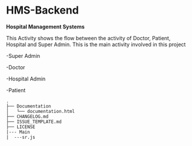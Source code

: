 # HMS-Backend
**Hospital Management Systems**

This Activity shows the flow between the activity of Doctor, Patient, Hospital and Super Admin. This is the main activity involved in this project  

-Super Admin

-Doctor 

-Hospital Admin 

-Patient  
```
.
├── Documentation
│   └── documentation.html
├── CHANGELOG.md
├── ISSUE_TEMPLATE.md
├── LICENSE
|--- Main
|  ---sr.js
